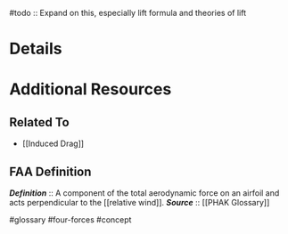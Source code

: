 #todo :: Expand on this, especially lift formula and theories of lift

# Details

# Additional Resources

## Related To
- [[Induced Drag]]

## FAA Definition
***Definition***    :: A component of the total aerodynamic force on an airfoil and acts perpendicular to the [[relative wind]].
***Source***         :: [[PHAK Glossary]]

#glossary #four-forces #concept